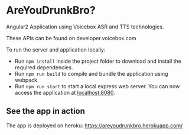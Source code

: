 # AreYouDrunkBro?
Angular2 Application using Voicebox ASR and TTS technologies. 

These APIs can be found on developer.voicebox.com

To run the server and application locally:
* Run `npm install` inside the project folder to download and install the required dependencies.
* Run `npm run build` to compile and bundle the application using webpack.
* Run `npm run start` to start a local express web server. You can now access the application at [localhost:8080](http://localhost:8080/).

See the app in action
---------------------

The app is deployed on heroku: https://areyoudrunkbro.herokuapp.com/
